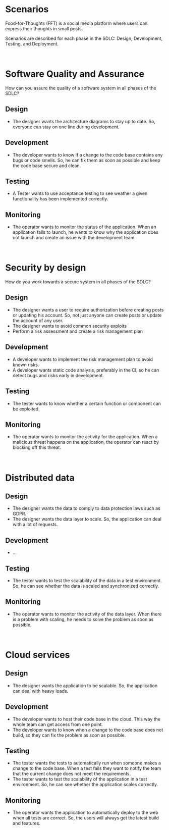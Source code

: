 # Scenarios

Food-for-Thoughts (FFT) is a social media platform where users can express their thoughts in small posts.

Scenarios are described for each phase in the SDLC: Design, Development, Testing, and Deployment.

<br>

# Software Quality and Assurance

How can you assure the quality of a software system in all phases of the SDLC?

## Design
- The designer wants the architecture diagrams to stay up to date. So, everyone can stay on one line during development.

## Development
- The developer wants to know if a change to the code base contains any bugs or code smells. So, he can fix them as soon as possible and keep the code base secure and clean.

## Testing
- A Tester wants to use acceptance testing to see weather a given functionality has been implemented correctly.

## Monitoring
- The operator wants to monitor the status of the application. When an application fails to launch, he wants to know why the application does not launch and create an issue with the development team.

<br>

# Security by design

How do you work towards a secure system in all phases of the SDLC?

## Design
- The designer wants a user to require authorization before creating posts or updating his account. So, not just anyone can create posts or update the account of any user.
- The designer wants to avoid common security exploits
- Perform a risk assessment and create a risk management plan

## Development
- A developer wants to implement the risk management plan to avoid known risks.
- A developer wants static code analysis, preferably in the CI, so he can detect bugs and risks early in development.

## Testing
- The tester wants to know whether a certain function or component can be exploited.

## Monitoring
- The operator wants to monitor the activity for the application. When a malicious threat happens on the application, the operator can react by blocking off this threat.

<br>

# Distributed data

## Design
- The designer wants the data to comply to data protection laws such as GDPR.
- The designer wants the data layer to scale. So, the application can deal with a lot of requests.

## Development
- ...

## Testing
- The tester wants to test the scalability of the data in a test environment. So, he can see whether the data is scaled and synchronized correctly.

## Monitoring
- The operator wants to monitor the activity of the data layer. When there is a problem with scaling, he needs to solve the problem as soon as possible.

<br>

# Cloud services

## Design
- The designer wants the application to be scalable. So, the application can deal with heavy loads.

## Development
- The developer wants to host their code base in the cloud. This way the whole team can get access from one point.
- The developer wants to know when a change to the code base does not build, so they can fix the problem as soon as possible.

## Testing
- The tester wants the tests to automatically run when someone makes a change to the code base. When a test fails they want to notify the team that the current change does not meet the requirements.
- The tester wants to test the scalability of the application in a test environment. So, he can see whether the application scales correctly.

## Monitoring
- The operator wants the application to automatically deploy to the web when all tests are correct. So, the users will always get the latest build and features.
